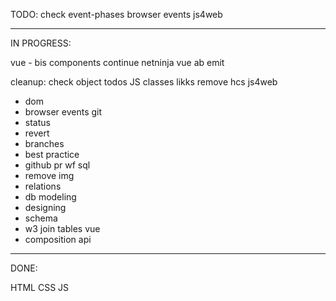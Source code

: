 TODO: check event-phases browser events js4web

---

IN PROGRESS:

vue - bis components
continue netninja vue ab emit

cleanup:
check object todos
JS classes
likks remove hcs
js4web

- dom
- browser events
  git
- status
- revert
- branches
- best practice
- github pr wf
  sql
- remove img
- relations
- db modeling
- designing
- schema
- w3 join tables
  vue
- composition api

---

DONE:

HTML
CSS
JS
